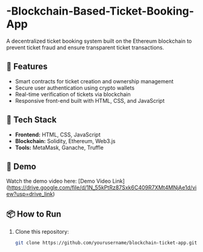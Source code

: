 # -Blockchain-Based-Ticket-Booking-App
A decentralized ticket booking system built on the Ethereum blockchain to prevent ticket fraud and ensure transparent ticket transactions.

## 🚀 Features
- Smart contracts for ticket creation and ownership management
- Secure user authentication using crypto wallets
- Real-time verification of tickets via blockchain
- Responsive front-end built with HTML, CSS, and JavaScript

## 🧠 Tech Stack
- **Frontend:** HTML, CSS, JavaScript  
- **Blockchain:** Solidity, Ethereum, Web3.js  
- **Tools:** MetaMask, Ganache, Truffle  

## 🎥 Demo
Watch the demo video here: [Demo Video Link] (https://drive.google.com/file/d/1N_55kPtRz87Sxk6C409R7XMt4MNjAe1d/view?usp=drive_link)

## 📦 How to Run
1. Clone this repository:
   ```bash
   git clone https://github.com/yourusername/blockchain-ticket-app.git

